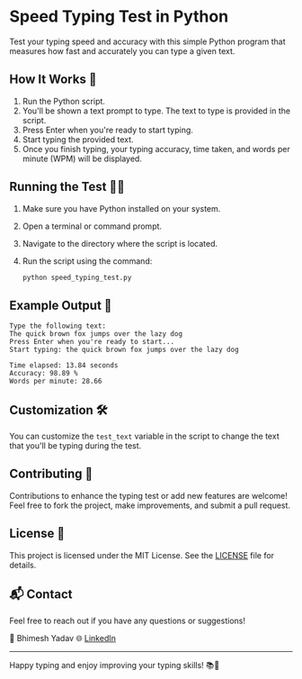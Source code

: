 # Speed Typing Test in Python

Test your typing speed and accuracy with this simple Python program that measures how fast and accurately you can type a given text.

## How It Works 🚀

1. Run the Python script.
2. You'll be shown a text prompt to type. The text to type is provided in the script.
3. Press Enter when you're ready to start typing.
4. Start typing the provided text.
5. Once you finish typing, your typing accuracy, time taken, and words per minute (WPM) will be displayed.

## Running the Test 🏃‍♂️

1. Make sure you have Python installed on your system.
2. Open a terminal or command prompt.
3. Navigate to the directory where the script is located.
4. Run the script using the command:

   ```bash
   python speed_typing_test.py
   ```

## Example Output 📝

```plaintext
Type the following text:
The quick brown fox jumps over the lazy dog
Press Enter when you're ready to start...
Start typing: the quick brown fox jumps over the lazy dog

Time elapsed: 13.84 seconds
Accuracy: 98.89 %
Words per minute: 28.66
```

## Customization 🛠️

You can customize the `test_text` variable in the script to change the text that you'll be typing during the test.

## Contributing 🤝

Contributions to enhance the typing test or add new features are welcome! Feel free to fork the project, make improvements, and submit a pull request.

## License 📜

This project is licensed under the MIT License. See the [LICENSE](LICENSE) file for details.

## 📬 Contact

Feel free to reach out if you have any questions or suggestions!

👤 Bhimesh Yadav
🌐 [LinkedIn](https://www.linkedin.com/in/bhimeshyadav/)

---

Happy typing and enjoy improving your typing skills! 📚🚀

